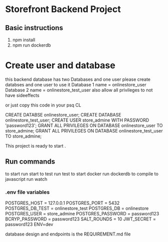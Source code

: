 # Storefront Backend Project

## Basic instructions

1. npm install
2. npm run dockerdb

# Create user and database

this backend database has two Databases and one user please
create databses and one user to use it
Database 1 name = onlinestore_user
Database 2 name = onlinestore_test_user
also allow all privileges to not have sideeffects

or just copy this code in your psq CL

CREATE DATABSE onlinestore_user;
CREATE DATABASE onlinestore_test_user;
CREATE USER store_admine WITH PASSWORD 'password123';
GRANT ALL PRIVILEGES ON DATABASE onlinestore_user TO store_admine;
GRANT ALL PRIVILEGES ON DATABASE onlinestore_test_user TO store_admine;

This project is ready to start .

## Run commands

to start run start
to test run test
to start docker run dockerdb
to compile to javascript run watch

### .env file variables

POSTGRES_HOST = 127.0.0.1
POSTGRES_PORT = 5432
POSTGRES_DB_TEST = onlinestore_test
POSTGRES_DB = onlinestore
POSTGRES_USER = store_admine
POSTGRES_PASSWORD = password123
BCRYP_PASSWORD = password123
SALT_ROUNDS = 10
JWT_SECRET = password123
ENV=dev

database design and endpoints is the REQUIREMENT.md file
